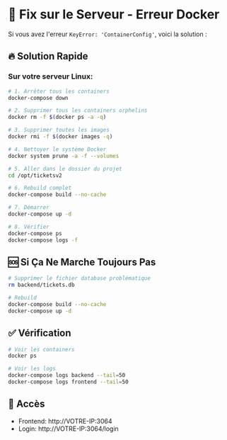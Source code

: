 # 🔧 Fix sur le Serveur - Erreur Docker

Si vous avez l'erreur `KeyError: 'ContainerConfig'`, voici la solution :

## 🔥 Solution Rapide

### Sur votre serveur Linux:

```bash
# 1. Arrêter tous les containers
docker-compose down

# 2. Supprimer tous les containers orphelins
docker rm -f $(docker ps -a -q)

# 3. Supprimer toutes les images
docker rmi -f $(docker images -q)

# 4. Nettoyer le système Docker
docker system prune -a -f --volumes

# 5. Aller dans le dossier du projet
cd /opt/ticketsv2

# 6. Rebuild complet
docker-compose build --no-cache

# 7. Démarrer
docker-compose up -d

# 8. Vérifier
docker-compose ps
docker-compose logs -f
```

## 🆘 Si Ça Ne Marche Toujours Pas

```bash
# Supprimer le fichier database problématique
rm backend/tickets.db

# Rebuild
docker-compose build --no-cache
docker-compose up -d
```

## ✅ Vérification

```bash
# Voir les containers
docker ps

# Voir les logs
docker-compose logs backend --tail=50
docker-compose logs frontend --tail=50
```

## 📍 Accès

- Frontend: http://VOTRE-IP:3064
- Login: http://VOTRE-IP:3064/login




